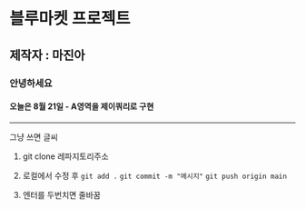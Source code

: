 <!-- 마크다운이라는 언어를 쓴다./ 안내서 같은 것.(이 프로젝트는 누가 만들었고 그런 것들.)/ 깃허브 아래쪽에 보여지며 설명서 같은 것들 등의 정보들을 적어놓는다. -->
# 블루마켓 프로젝트

## 제작자 : 마진아

### 안녕하세요

#### 오늘은 8월 21일 - A영역을 제이쿼리로 구현

---
<!-- hr태그 -->

그냥 쓰면 글씨

1. git clone 레파지토리주소
<!-- '1. '은 ol -->
2. 로컬에서 수정 후
`git add .`
`git commit -m "메시지"`
`git push origin main`


3. 엔터를 두번치면 줄바꿈